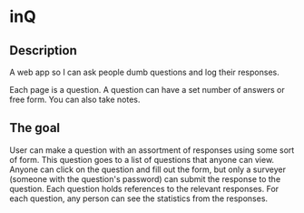 # inQ

## Description

A web app so I can ask people dumb questions and log their responses.

Each page is a question. A question can have a set number of answers or free form. You can also take notes.

## The goal

User can make a question with an assortment of responses using some sort of form. This question goes to a list of questions that anyone can view. Anyone can click on the question and fill out the form, but only a surveyer (someone with the question's password) can submit the response to the question. Each question holds references to the relevant responses. For each question, any person can see the statistics from the responses.
